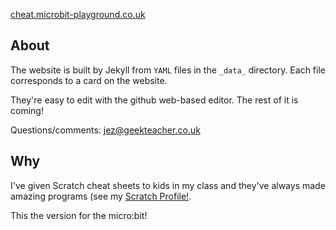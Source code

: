 [cheat.microbit-playground.co.uk](cheat.microbit-playground.co.uk)

## About

The website is built by Jekyll from `YAML` files in the `_data_` directory. Each file corresponds to a card on the website.

They're easy to edit with the github web-based editor. The rest of it is coming!

Questions/comments: jez@geekteacher.co.uk

## Why

I've given Scratch cheat sheets to kids in my class and they've always made amazing programs (see my [Scratch Profile!](https://scratch.mit.edu/users/pixxy/).

This the version for the micro:bit!